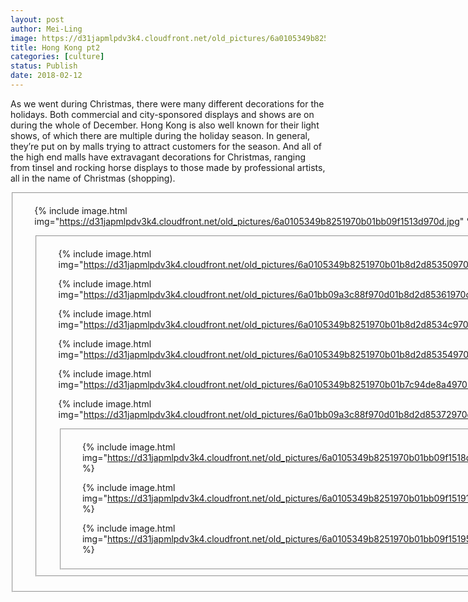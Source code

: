 ```yaml
---
layout: post
author: Mei-Ling
image: https://d31japmlpdv3k4.cloudfront.net/old_pictures/6a0105349b8251970b01bb09f15141970d.jpg
title: Hong Kong pt2
categories: [culture]
status: Publish
date: 2018-02-12
---
```


As we went during Christmas, there were many different decorations for the holidays. Both commercial and city-sponsored displays and shows are on during the whole of December. Hong Kong is also well known for their light shows, of which there are multiple during the holiday season. In general, they’re put on by malls trying to attract customers for the season. And all of the high end malls have extravagant decorations for Christmas, ranging from tinsel and rocking horse displays to those made by professional artists, all in the name of Christmas (shopping).

<div data-featherlight-filter="a" data-featherlight-gallery="" data-featherlight-type="image" id="featherlight-gallery"><fieldset class="asset featherlight-gallery border" gallery-width="250-2">
<div id="gallery-container">
<ul class="asset-thumbnails">


{% include image.html img="https://d31japmlpdv3k4.cloudfront.net/old_pictures/6a0105349b8251970b01bb09f1513d970d.jpg" %}

<div data-featherlight-filter="a" data-featherlight-gallery="" data-featherlight-type="image" id="featherlight-gallery"><fieldset class="asset featherlight-gallery border" gallery-width="250-auto">
<div class="gallery-scroll" id="gallery-container">
<ul class="asset-thumbnails">

{% include image.html img="https://d31japmlpdv3k4.cloudfront.net/old_pictures/6a0105349b8251970b01b8d2d85350970c.jpg" %}

{% include image.html img="https://d31japmlpdv3k4.cloudfront.net/old_pictures/6a01bb09a3c88f970d01b8d2d85361970c-pi.jpg" %}

{% include image.html img="https://d31japmlpdv3k4.cloudfront.net/old_pictures/6a0105349b8251970b01b8d2d8534c970c.jpg" %}

{% include image.html img="https://d31japmlpdv3k4.cloudfront.net/old_pictures/6a0105349b8251970b01b8d2d85354970c.jpg" %}


{% include image.html img="https://d31japmlpdv3k4.cloudfront.net/old_pictures/6a0105349b8251970b01b7c94de8a4970b.jpg" %}

{% include image.html img="https://d31japmlpdv3k4.cloudfront.net/old_pictures/6a01bb09a3c88f970d01b8d2d85372970c-pi.jpg" %}

<div data-featherlight-filter="a" data-featherlight-gallery="" data-featherlight-type="image" id="featherlight-gallery"><fieldset class="asset featherlight-gallery border" gallery-width="250-auto">
<div class="gallery-scroll" id="gallery-container">
<ul class="asset-thumbnails">

{% include image.html img="https://d31japmlpdv3k4.cloudfront.net/old_pictures/6a0105349b8251970b01bb09f1518d970d.jpg" %}

{% include image.html img="https://d31japmlpdv3k4.cloudfront.net/old_pictures/6a0105349b8251970b01bb09f15191970d.jpg" %}

{% include image.html img="https://d31japmlpdv3k4.cloudfront.net/old_pictures/6a0105349b8251970b01bb09f15195970d.jpg" %}

